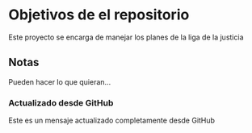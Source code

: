 # Objetivos de el repositorio

Este proyecto se encarga de manejar los planes de la liga de la justicia


## Notas
Pueden hacer lo que quieran...


### Actualizado desde GitHub
Este es un mensaje actualizado completamente desde GitHub

